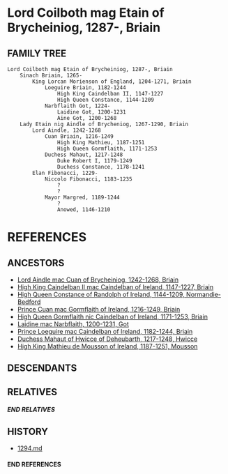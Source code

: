 # Lord Coilboth mag Etain of Brycheiniog, 1287-, Briain

## FAMILY TREE
```
Lord Coilboth mag Etain of Brycheiniog, 1287-, Briain
    Sinach Briain, 1265-
        King Lorcan Morienson of England, 1204-1271, Briain
            Loeguire Briain, 1182-1244
                High King Caindelban II, 1147-1227
                High Queen Constance, 1144-1209
            Narbflaith Got, 1224-
                Laidine Got, 1200-1231
                Aine Got, 1200-1268
    Lady Etain nig Aindle of Brycheniog, 1267-1290, Briain
        Lord Aindle, 1242-1268
            Cuan Briain, 1216-1249
                High King Mathieu, 1187-1251
                High Queen Gormflaith, 1171-1253
            Duchess Mahaut, 1217-1248
                Duke Robert I, 1179-1249    
                Duchess Constance, 1178-1241
        Elan Fibonacci, 1229-
            Niccolo Fibonacci, 1183-1235
                ?
                ?
            Mayor Margred, 1189-1244
                ?
                Anowed, 1146-1210
```


# REFERENCES

## ANCESTORS
* [Lord Aindle mac Cuan of Brycheiniog, 1242-1268, Briain](aindle_mac_cuan_1242.md)
* [High King Caindelban II mac Caindelban of Ireland, 1147-1227, Briain](caindelban_ii_mac_caindelban_1147.md)
* [High Queen Constance of Randolph of Ireland, 1144-1209, Normandie-Bedford](constance_randolph_1144.md)
* [Prince Cuan mac Gormflaith of Ireland, 1216-1249, Briain](cuan_mac_gormflaith_1216.md)
* [High Queen Gormflaith nic Caindelban of Ireland, 1171-1253, Briain](gormflaith_nic_caindelban_1171.md)
* [Laidine mac Narbflaith, 1200-1231, Got](laidine_mac_narbflaith_1200.md)
* [Prince Loeguire mac Caindelban of Ireland, 1182-1244, Briain](loeguire_mac_caindelban_1182.md)
* [Duchess Mahaut of Hwicce of Deheubarth, 1217-1248, Hwicce](mahaut_of_hwicce_1217.md)
* [High King Mathieu de Mousson of Ireland, 1187-1251, Mousson](mathieu_de_mousson_1187.md)

## DESCENDANTS

## RELATIVES

##### END RELATIVES 
## HISTORY
* [1294.md](../h/1294.md)

#### END REFERENCES

